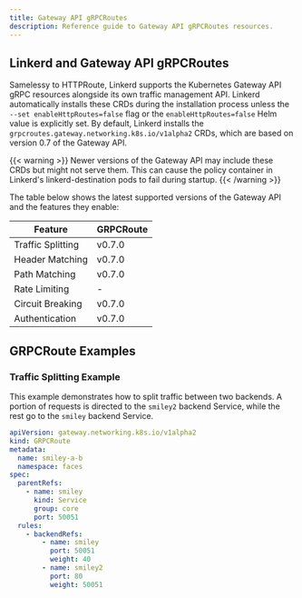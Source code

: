 ```yaml
---
title: Gateway API gRPCRoutes
description: Reference guide to Gateway API gRPCRoutes resources.
---
```


<!-- markdownlint-disable-file blanks-around-tables -->
<!-- markdownlint-disable-file table-column-count -->
<!-- markdownlint-disable-file table-pipe-style -->

## Linkerd and Gateway API gRPCRoutes

Samelessy to HTTPRoute, Linkerd supports the Kubernetes Gateway API gRPC
resources alongside its own traffic management API. Linkerd automatically
installs these CRDs during the installation process unless the
`--set enableHttpRoutes=false` flag or the `enableHttpRoutes=false` Helm value
is explicitly set. By default, Linkerd installs the
`grpcroutes.gateway.networking.k8s.io/v1alpha2` CRDs, which are based on version
0.7 of the Gateway API.

{{< warning >}} Newer versions of the Gateway API may include these CRDs but
might not serve them. This can cause the policy container in Linkerd's
linkerd-destination pods to fail during startup. {{< /warning >}}

The table below shows the latest supported versions of the Gateway API and the
features they enable:

| Feature           | GRPCRoute    |
| ----------------- | ------------ |
| Traffic Splitting | v0.7.0       |
| Header Matching   | v0.7.0       |
| Path Matching     | v0.7.0       |
| Rate Limiting     | -            |
| Circuit Breaking  | v0.7.0       |
| Authentication    | v0.7.0       |

## GRPCRoute Examples

### Traffic Splitting Example

This example demonstrates how to split traffic between two backends. A portion
of requests is directed to the `smiley2` backend Service, while the rest go to
the `smiley` backend Service.

```yaml
apiVersion: gateway.networking.k8s.io/v1alpha2
kind: GRPCRoute
metadata:
  name: smiley-a-b
  namespace: faces
spec:
  parentRefs:
    - name: smiley
      kind: Service
      group: core
      port: 50051
  rules:
    - backendRefs:
        - name: smiley
          port: 50051
          weight: 40
        - name: smiley2
          port: 80
          weight: 50051
```

[Gateway API]: https://gateway-api.sigs.k8s.io/
[ns-boundaries]:
  https://gateway-api.sigs.k8s.io/geps/gep-1426/#namespace-boundaries